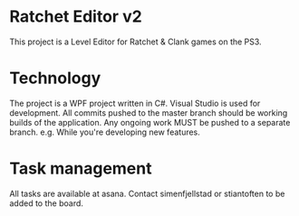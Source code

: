 # Ratchet Editor v2
This project is a Level Editor for Ratchet &amp; Clank games on the PS3. 

# Technology
The project is a WPF project written in C#. Visual Studio is used for development.
All commits pushed to the master branch should be working builds of the application. 
Any ongoing work MUST be pushed to a separate branch. e.g. While you're developing new features.

# Task management
All tasks are available at asana. Contact simenfjellstad or stiantoften to be added to the board.

